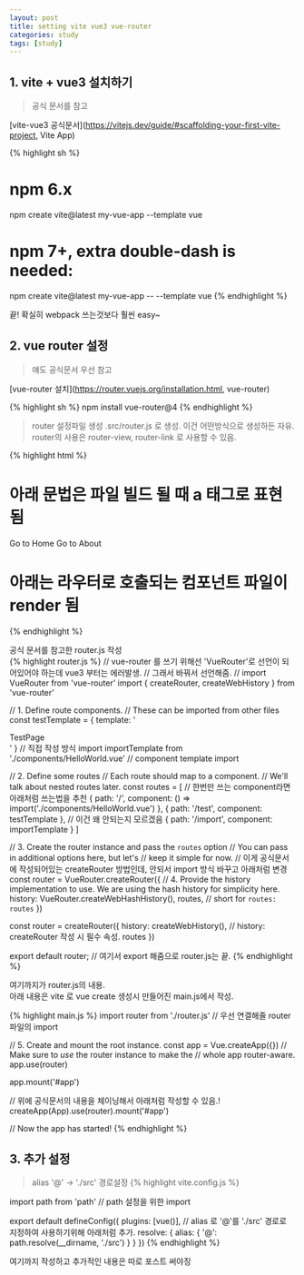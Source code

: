 ```yaml
---
layout: post
title: setting vite vue3 vue-router
categories: study
tags: [study]
---
```


## 1. vite + vue3 설치하기

> 공식 문서를 참고

[vite-vue3 공식문서](https://vitejs.dev/guide/#scaffolding-your-first-vite-project, Vite App)
   
{% highlight sh %}
# npm 6.x
npm create vite@latest my-vue-app --template vue

# npm 7+, extra double-dash is needed:
npm create vite@latest my-vue-app -- --template vue
{% endhighlight %}

끝! 확실히 webpack 쓰는것보다 훨씬 easy~   

## 2. vue router 설정
   
> 얘도 공식문서 우선 참고

[vue-router 설치](https://router.vuejs.org/installation.html, vue-router)
   
{% highlight sh %}
npm install vue-router@4
{% endhighlight %}
   
> router 설정파일 생성
.src/router.js 로 생성. 이건 어떤방식으로 생성하든 자유.   
router의 사용은 router-view, router-link 로 사용할 수 있음.

{% highlight html %}
  # 아래 문법은 파일 빌드 될 때 a 태그로 표현 됨
  <router-link to="/">Go to Home</router-link>
  <router-link to="/about">Go to About</router-link>

  # 아래는 라우터로 호출되는 컴포넌트 파일이 render 됨
  <router-view></router-view>
{% endhighlight %}

공식 문서를 참고한 router.js 작성   
{% highlight router.js %}
// vue-router 를 쓰기 위해선 'VueRouter'로 선언이 되어있어야 하는데 vue3 부터는 에러발생.
// 그래서 바꿔서 선언해줌.
// import VueRouter from 'vue-router'
import { createRouter, createWebHistory } from 'vue-router'

// 1. Define route components.
// These can be imported from other files
const testTemplate = { template: '<div>TestPage</div>' } // 직접 작성 방식
import importTemplate from './components/HelloWorld.vue' // component template import 

// 2. Define some routes
// Each route should map to a component.
// We'll talk about nested routes later.
const routes = [
    // 한번만 쓰는 component라면 아래처럼 쓰는법을 추천
    { path: '/', component: () => import('./components/HelloWorld.vue') }, 
    { path: '/test', component: testTemplate }, // 이건 왜 안되는지 모르겠음
    { path: '/import', component: importTemplate } 
]

// 3. Create the router instance and pass the `routes` option
// You can pass in additional options here, but let's
// keep it simple for now.
// 이게 공식문서에 작성되어있는 createRouter 방법인데, 안되서 import 방식 바꾸고 아래처럼 변경
const router = VueRouter.createRouter({
  // 4. Provide the history implementation to use. We are using the hash history for simplicity here.
  history: VueRouter.createWebHashHistory(),
  routes, // short for `routes: routes`
})

const router = createRouter({
    history: createWebHistory(), // history: createRouter 작성 시 필수 속성.
    routes
})

export default router; // 여기서 export 해줌으로 router.js는 끝.
{% endhighlight %}

여기까지가 router.js의 내용.   
아래 내용은 vite 로 vue create 생성시 만들어진 main.js에서 작성.   

{% highlight main.js %}
import router from './router.js' // 우선 연결해줄 router 파일의 import 

// 5. Create and mount the root instance.
const app = Vue.createApp({})
// Make sure to _use_ the router instance to make the
// whole app router-aware.
app.use(router)

app.mount('#app')

// 위에 공식문서의 내용을 체이닝해서 아래처럼 작성할 수 있음.!
createApp(App).use(router).mount('#app')

// Now the app has started!
{% endhighlight %}
   
## 3. 추가 설정

> alias '@' -> './src' 경로설정
{% highlight vite.config.js %}

import path from 'path' // path 설정을 위한 import 

export default defineConfig({
  plugins: [vue()],
  // alias 로 '@'를 './src' 경로로 지정하여 사용하기위해 아래처럼 추가.
  resolve: {
    alias: {
      '@': path.resolve(__dirname, './src')
    }
  }
})
{% endhighlight %}
   
여기까지 작성하고 추가적인 내용은 따로 포스트 써야징
